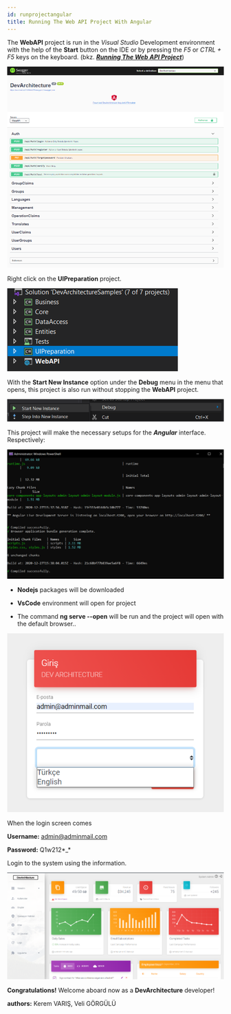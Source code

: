 ```yaml
---
id: runprojectangular
title: Running The Web API Project With Angular
---
```


The **WebAPI** project is run in the *Visual Studio* Development environment with the help of the **Start** button on the IDE or by pressing the *F5* or *CTRL + F5* keys on the keyboard. (bkz. [***Running The Web API Project***](runprojectwebapi))

![](./../media/image17.png)

Right click on the **UIPreparation** project.

![](./../media/image20.png)

With the **Start New Instance** option under the **Debug** menu in the menu that opens, this project is also run without stopping the **WebAPI** project.

![](./../media/image21.png)

This project will make the necessary setups for the ***Angular*** interface. Respectively:

![](./../media/image22.png)

-   **Nodejs** packages will be downloaded

-   **VsCode** environment will open for project

-   The command **ng serve --open** will be run and the project will open with the default browser..

![](./../media/image23.png)

When the login screen comes

**Username:** admin@adminmail.com

**Password:** Q1w212\*\_\*

Login to the system using the information.

![](./../media/image24.png)

**Congratulations!** Welcome aboard now as a **DevArchitecture** developer!

**authors:** Kerem VARIŞ, Veli GÖRGÜLÜ